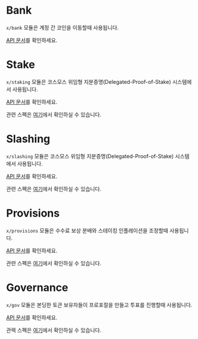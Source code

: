 # Bank

`x/bank` 모듈은 계정 간 코인을 이동할때 사용됩니다.

[API 문서](https://godoc.org/https://github.com/ArjavJP/Cosmos-sdk/x/bank)를 확인하세요.

# Stake

`x/staking` 모듈은 코스모스 위임형 지분증명(Delegated-Proof-of-Stake) 시스템에서 사용됩니다.

[API 문서](https://godoc.org/https://github.com/ArjavJP/Cosmos-sdk/x/staking)를 확인하세요.

관련 스펙은 [여기](https://https://github.com/ArjavJP/Cosmos-sdk/tree/master/docs/spec/staking)에서 확인하실 수 있습니다.


# Slashing

`x/slashing` 모듈은 코스모스 위임형 지분증명(Delegated-Proof-of-Stake) 시스템에서 사용됩니다.

[API 문서](https://godoc.org/https://github.com/ArjavJP/Cosmos-sdk/x/slashing)를 확인하세요.

관련 스펙은 [여기](https://https://github.com/ArjavJP/Cosmos-sdk/tree/master/docs/spec/slashing)에서 확인하실 수 있습니다.

# Provisions

`x/provisions` 모듈은 수수료 보상 분배와 스테이킹 인플레이션을 조정할때 사용됩니다.

[API 문서](https://godoc.org/https://github.com/ArjavJP/Cosmos-sdk/x/distribution)를 확인하세요.

관련 스펙은 [여기](https://https://github.com/ArjavJP/Cosmos-sdk/tree/master/docs/spec/distribution)에서 확인하실 수 있습니다.

# Governance

`x/gov` 모듈은 본딩한 토큰 보유자들이 프로포절을 만들고 투표를 진행할때 사용됩니다.

[API 문서](https://godoc.org/https://github.com/ArjavJP/Cosmos-sdk/x/gov)를 확인하세요.

관렉 스펙은 [여기](https://https://github.com/ArjavJP/Cosmos-sdk/tree/master/docs/spec/governance)에서 확인하실 수 있습니다.
